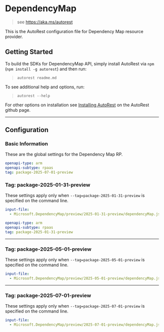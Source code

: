 # DependencyMap

> see https://aka.ms/autorest

This is the AutoRest configuration file for Dependency Map resource provider.

## Getting Started

To build the SDKs for DependencyMap API, simply install AutoRest via `npm` (`npm install -g autorest`) and then run:

> `autorest readme.md`

To see additional help and options, run:

> `autorest --help`

For other options on installation see [Installing AutoRest](https://aka.ms/autorest/install) on the AutoRest github page.

---

## Configuration

### Basic Information

These are the global settings for the Dependency Map RP.

```yaml
openapi-type: arm
openapi-subtype: rpaas
tag: package-2025-07-01-preview
```

### Tag: package-2025-01-31-preview

These settings apply only when `--tag=package-2025-01-31-preview` is specified on the command line.

```yaml $(tag) == 'package-2025-01-31-preview'
input-file:
  - Microsoft.DependencyMap/preview/2025-01-31-preview/dependencyMap.json
```

```yaml
openapi-type: arm
openapi-subtype: rpaas
tag: package-2025-01-31-preview
```

---

### Tag: package-2025-05-01-preview

These settings apply only when `--tag=package-2025-05-01-preview` is specified on the command line.

```yaml $(tag) == 'package-2025-05-01-preview'
input-file:
  - Microsoft.DependencyMap/preview/2025-05-01-preview/dependencyMap.json
```

---

### Tag: package-2025-07-01-preview

These settings apply only when `--tag=package-2025-07-01-preview` is specified on the command line.

```yaml $(tag) == 'package-2025-07-01-preview'
input-file:
  - Microsoft.DependencyMap/preview/2025-07-01-preview/dependencyMap.json
```